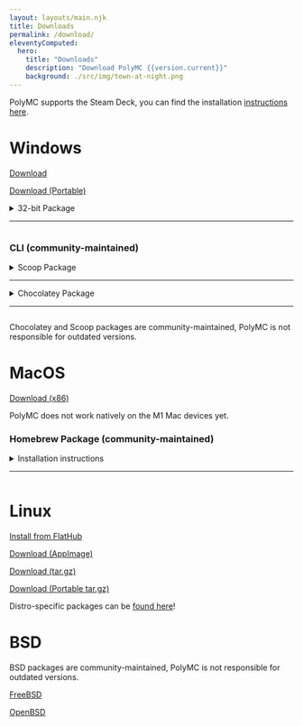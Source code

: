 ```yaml
---
layout: layouts/main.njk
title: Downloads
permalink: /download/
eleventyComputed:
  hero:
    title: "Downloads"
    description: "Download PolyMC {{version.current}}"
    background: ./src/img/town-at-night.png
---
```

<div class="notification is-info">

PolyMC supports the Steam Deck, you can find the installation [instructions here](/wiki/installing/linux/steam-deck).
</div>

<div class="cards">
  <div class="card">
    <h1>Windows</h1>
    <p><a class="button" href="https://github.com/PolyMC/PolyMC/releases/download/{{version.current}}/PolyMC-Windows-x86_64-{{version.current}}.zip">Download</a>
    <p><a class="button" href="https://github.com/PolyMC/PolyMC/releases/download/{{version.current}}/PolyMC-Windows-x86_64-portable-{{version.current}}.zip">Download (Portable)</a>
    <details>
      <summary>
        32-bit Package
        <hr>
      </summary>
      <p><a class="button" href="https://github.com/PolyMC/PolyMC/releases/download/{{version.current}}/PolyMC-Windows-i686-{{version.current}}.zip">Download</a>
      <p><a class="button" href="https://github.com/PolyMC/PolyMC/releases/download/{{version.current}}/PolyMC-Windows-i686-portable-{{version.current}}.zip">Download (Portable)</a>
    </details>
    <h3>CLI (community-maintained)</h3>
    <details>
      <summary>
        Scoop Package
        <hr>
      </summary>
    <pre><code>scoop bucket add games
scoop install polymc</code></pre>
    </details>
    <details>
      <summary>
        Chocolatey Package
        <hr>
      </summary>
    <pre><code>choco install polymc</code></pre>
    </details>
    <p>Chocolatey and Scoop packages are community-maintained, PolyMC is not responsible for outdated versions.</p>
  </div>
  <div class="card">
    <h1>MacOS</h1>
    <p><a class="button" href="https://github.com/PolyMC/PolyMC/releases/download/{{ version.current }}/PolyMC-macOS-{{ version.current }}.tar.gz">Download (x86)</a></p>
    <p>PolyMC does not work natively on the M1 Mac devices yet.
    </details>
    <h3>Homebrew Package (community-maintained)</h3>
    <details>
      <summary>
        Installation instructions
        <hr>
      </summary>
    <pre><code>brew install --cask polymc</code></pre>
    </details>
  </div>
  <div class="card">
    <h1>Linux</h1>
    <p><a class="button" href="https://flathub.org/apps/details/org.polymc.PolyMC" >Install from FlatHub</a>
    <p><a class="button" href="https://github.com/PolyMC/PolyMC/releases/download/{{version.current}}/PolyMC-Linux-{{version.current}}-x86_64.AppImage" >Download (AppImage)</a>
    <p><a class="button" href="https://github.com/PolyMC/PolyMC/releases/download/{{version.current}}/PolyMC-Linux-{{version.current}}.tar.gz" >Download (tar.gz)</a></p>
    <p><a class="button" href="https://github.com/PolyMC/PolyMC/releases/download/{{version.current}}/PolyMC-Linux-portable-{{version.current}}.tar.gz" >Download (Portable tar.gz)</a></p>
    <p>Distro-specific packages can be <a href="{{ '../wiki/installing/linux/' | url}}">found here</a>!</p>
  </div>
  <div class="card">
    <h1>BSD</h1>
    <p>BSD packages are community-maintained, PolyMC is not responsible for outdated versions.</p>
    <p><a class="button" href="{{ '/wiki/installing/free-bsd/' | url }}">FreeBSD</a></p>
    <p><a class="button" href="{{ '/wiki/installing/open-bsd/' | url }}">OpenBSD</a></p>
  </div>
</div>
